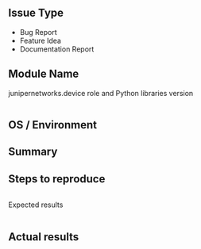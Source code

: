 <!---
Verify first that your issue/request is not already reported on GitHub. -->

Issue Type
------
<!--- Pick one below and delete the rest -->
 - Bug Report
 - Feature Idea
 - Documentation Report

Module Name
------
<!--- Insert, BELOW THIS COMMENT, the name of the module, plugin, task or feature
-->

junipernetworks.device role and Python libraries version
<!--- Paste, BELOW THIS COMMENT, verbatim output from "ansible --version" and  "pip freeze" between quotes below 
Also provide the version of junipernetworks.device role-->
```

```

OS / Environment
------
<!--- Mention, the JUNOS version and firmware model you are trying to control-->

Summary
------
<!--- Explain the problem briefly -->

Steps to reproduce
------
<!--- For bugs, show exactly how to reproduce the problem, using a minimal test-case.
For new features, show how the feature would be used. -->

<!--- Paste example playbooks or commands between quotes below -->
```yaml

```

<!--- You can also paste gist.github.com links for larger files -->

Expected results
<!--- What did you expect to happen when running the steps above? -->
```

```
Actual results
------
<!--- What actually happened? If possible run with extra verbosity (-vvvv) -->

<!--- Paste verbatim command output between quotes below -->
```

```

